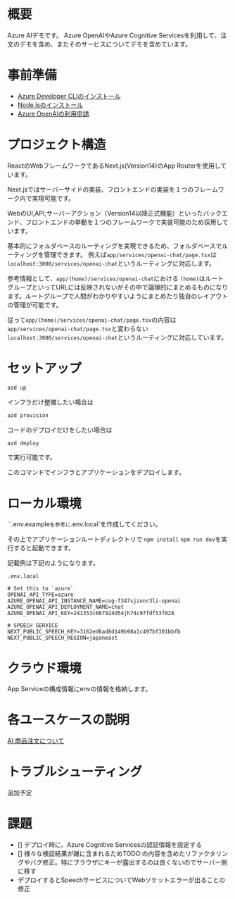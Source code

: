 # 概要

Azure AIデモです。
Azure OpenAIやAzure Cognitive Servicesを利用して、注文のデモを含め、またそのサービスについてデモを含めています。

# 事前準備

- [Azure Developer CLIのインストール](https://learn.microsoft.com/ja-jp/azure/developer/azure-developer-cli/install-azd)
- [Node.jsのインストール](https://nodejs.org/en)
- [Azure OpenAIの利用申請](https://customervoice.microsoft.com/Pages/ResponsePage.aspx?id=v4j5cvGGr0GRqy180BHbR7en2Ais5pxKtso_Pz4b1_xUNTZBNzRKNlVQSFhZMU9aV09EVzYxWFdORCQlQCN0PWcu)

# プロジェクト構造

ReactのWebフレームワークであるNext.js(Version14)のApp Routerを使用しています。

Next.jsではサーバーサイドの実装、フロントエンドの実装を１つのフレームワーク内で実現可能です。

WebのUI,API,サーバーアクション（Version14以降正式機能）といったバックエンド、フロントエンドの挙動を１つのフレームワークで実装可能のため採用しています。

基本的にフォルダベースのルーティングを実現できるため、フォルダベースでルーティングを管理できます。
例えば`app/services/openai-chat/page.tsx`は
`localhost:3000/services/openai-chat`というルーティングに対応します。

参考情報として、`app/(home)/services/openai-chat`における
`(home)`はルートグループといってURLには反映されないがその中で論理的にまとめるものになります。ルートグループで人間がわかりやすいようにまとめたり独自のレイアウトの管理が可能です。

従って`app/(home)/services/openai-chat/page.tsx`の内容は
`app/services/openai-chat/page.tsx`と変わらない
`localhost:3000/services/openai-chat`というルーティングに対応しています。

# セットアップ

```bash
azd up
```

インフラだけ整備したい場合は

```bash
azd provision
```

コードのデプロイだけをしたい場合は

```bash
azd deploy
```

で実行可能です。

このコマンドでインフラとアプリケーションをデプロイします。

# ローカル環境

``.env.example`を参考に`.env.local`を作成してください。

その上でアプリケーションルートディレクトリで
`npm install`
`npm run dev`を実行すると起動できます。

記載例は下記のようになります。

`.env.local`

```
# Set this to `azure`
OPENAI_API_TYPE=azure
AZURE_OPENAI_API_INSTANCE_NAME=cog-f347sjzunr3li-openai
AZURE_OPENAI_API_DEPLOYMENT_NAME=chat
AZURE_OPENAI_API_KEY=241353c667924d54jh74c97fdf53f028

# SPEECH SERVICE
NEXT_PUBLIC_SPEECH_KEY=3162ed6ad8d149b98a1c497bf301bbfb
NEXT_PUBLIC_SPEECH_REGION=japaneast

```

# クラウド環境

App Serviceの構成情報にenvの情報を格納します。

# 各ユースケースの説明

[AI 商品注文について](./docs/ja/call-center-order.md)

# トラブルシューティング

追加予定

# 課題

- [] デプロイ時に、Azure Cognitive Servicesの認証情報を設定する
- [] 様々な検証結果が雑に含まれるためTODO:の内容を含めたリファクタリングやバグ修正。特にブラウザにキーが露出するのは良くないのでサーバー側に移す
- デプロイするとSpeechサービスについてWebソケットエラーが出ることの修正
